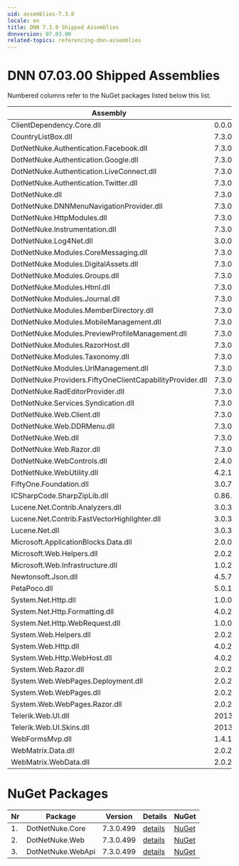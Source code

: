 ```yaml
---
uid: assemblies-7.3.0
locale: en
title: DNN 7.3.0 Shipped Assemblies
dnnversion: 07.03.00
related-topics: referencing-dnn-assemblies
---
```


# DNN 07.03.00 Shipped Assemblies

Numbered columns refer to the NuGet packages listed below this list.

|**Assembly**|**Version**|#1|#2|#3|
|---|---|---|---|---|
|ClientDependency.Core.dll|0.0.0.0| | | |
|CountryListBox.dll|7.3.0.499| | | |
|DotNetNuke.Authentication.Facebook.dll|7.3.0.499| | | |
|DotNetNuke.Authentication.Google.dll|7.3.0.499| | | |
|DotNetNuke.Authentication.LiveConnect.dll|7.3.0.499| | | |
|DotNetNuke.Authentication.Twitter.dll|7.3.0.499| | | |
|DotNetNuke.dll|7.3.0.499|1| | |
|DotNetNuke.DNNMenuNavigationProvider.dll|7.3.0.499| | | |
|DotNetNuke.HttpModules.dll|7.3.0.499| | | |
|DotNetNuke.Instrumentation.dll|7.3.0.499| | | |
|DotNetNuke.Log4Net.dll|3.0.0.0| | | |
|DotNetNuke.Modules.CoreMessaging.dll|7.3.0.499| | | |
|DotNetNuke.Modules.DigitalAssets.dll|7.3.0.499| | | |
|DotNetNuke.Modules.Groups.dll|7.3.0.499| | | |
|DotNetNuke.Modules.Html.dll|7.3.0.499| | | |
|DotNetNuke.Modules.Journal.dll|7.3.0.499| | | |
|DotNetNuke.Modules.MemberDirectory.dll|7.3.0.499| | | |
|DotNetNuke.Modules.MobileManagement.dll|7.3.0.499| | | |
|DotNetNuke.Modules.PreviewProfileManagement.dll|7.3.0.499| | | |
|DotNetNuke.Modules.RazorHost.dll|7.3.0.499| | | |
|DotNetNuke.Modules.Taxonomy.dll|7.3.0.499| | | |
|DotNetNuke.Modules.UrlManagement.dll|7.3.0.499| | | |
|DotNetNuke.Providers.FiftyOneClientCapabilityProvider.dll|7.3.0.499| | | |
|DotNetNuke.RadEditorProvider.dll|7.3.0.499| | | |
|DotNetNuke.Services.Syndication.dll|7.3.0.499| | | |
|DotNetNuke.Web.Client.dll|7.3.0.499| | | |
|DotNetNuke.Web.DDRMenu.dll|7.3.0.499| | | |
|DotNetNuke.Web.dll|7.3.0.499| |2|3|
|DotNetNuke.Web.Razor.dll|7.3.0.499| | | |
|DotNetNuke.WebControls.dll|2.4.0.598| | | |
|DotNetNuke.WebUtility.dll|4.2.1.783| |2| |
|FiftyOne.Foundation.dll|3.0.7.12| | | |
|ICSharpCode.SharpZipLib.dll|0.86.0.518| | | |
|Lucene.Net.Contrib.Analyzers.dll|3.0.3| | | |
|Lucene.Net.Contrib.FastVectorHighlighter.dll|3.0.3| | | |
|Lucene.Net.dll|3.0.3.0| | | |
|Microsoft.ApplicationBlocks.Data.dll|2.0.0.0|1| | |
|Microsoft.Web.Helpers.dll|2.0.20710.0| | | |
|Microsoft.Web.Infrastructure.dll|1.0.20105.407| | | |
|Newtonsoft.Json.dll|4.5.7.15008| | | |
|PetaPoco.dll|5.0.1.17400| | | |
|System.Net.Http.dll|1.0.0.0| | |3|
|System.Net.Http.Formatting.dll|4.0.20710.0| | |3|
|System.Net.Http.WebRequest.dll|1.0.0.0| | |3|
|System.Web.Helpers.dll|2.0.20126.16343| | | |
|System.Web.Http.dll|4.0.20710.0| | | |
|System.Web.Http.WebHost.dll|4.0.20710.0| | | |
|System.Web.Razor.dll|2.0.20126.16343| | | |
|System.Web.WebPages.Deployment.dll|2.0.20710.0| | | |
|System.Web.WebPages.dll|2.0.20710.0| | | |
|System.Web.WebPages.Razor.dll|2.0.20126.16343| | | |
|Telerik.Web.UI.dll|2013.2.717.40| |2| |
|Telerik.Web.UI.Skins.dll|2013.2.717.40| | | |
|WebFormsMvp.dll|1.4.1.0| | | |
|WebMatrix.Data.dll|2.0.20126.16343| | | |
|WebMatrix.WebData.dll|2.0.20126.16343| | | |

# NuGet Packages

|**Nr**|**Package**|**Version**|Details|NuGet|
|---|---|---|---|---|
|1.|DotNetNuke.Core|7.3.0.499|[details](xref:nuget-DotNetNuke.Core-7.3.0.499)|[NuGet](https://www.nuget.org/packages/DotNetNuke.Core/7.3.0.499)|
|2.|DotNetNuke.Web|7.3.0.499|[details](xref:nuget-DotNetNuke.Web-7.3.0.499)|[NuGet](https://www.nuget.org/packages/DotNetNuke.Web/7.3.0.499)|
|3.|DotNetNuke.WebApi|7.3.0.499|[details](xref:nuget-DotNetNuke.WebApi-7.3.0.499)|[NuGet](https://www.nuget.org/packages/DotNetNuke.WebApi/7.3.0.499)|


